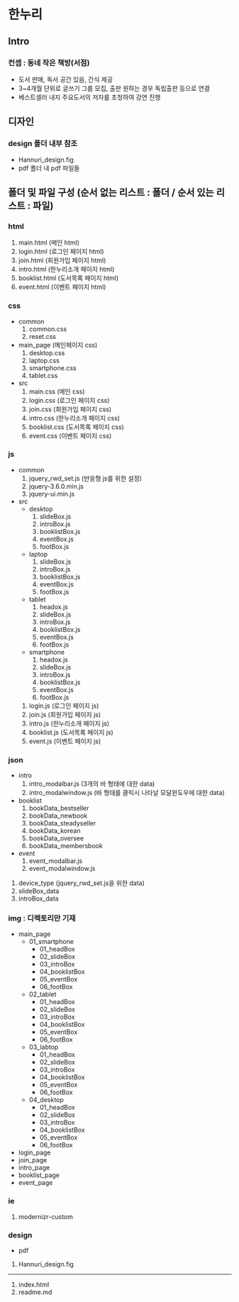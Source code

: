 # 한누리
## Intro
### 컨셉 : 동네 작은 책방(서점)
- 도서 판매, 독서 공간 있음, 간식 제공
- 3~4개월 단위로 글쓰기 그룹 모집, 출판 원하는 경우 독립출판 등으로 연결
- 베스트셀러 내지 주요도서의 저자를 초청하여 강연 진행

## 디자인
### design 폴더 내부 참조
- Hannuri_design.fig 
- pdf 폴더 내 pdf 파일들

## 폴더 및 파일 구성 (순서 없는 리스트 : 폴더 / 순서 있는 리스트 : 파일)
### html
1. main.html (메인 html)  
1. login.html (로그인 페이지 html)
1. join.html (회원가입 페이지 html)
1. intro.html (한누리소개 페이지 html)
1. booklist.html (도서목록 페이지 html)
1. event.html (이벤트 페이지 html)
### css
- common
  1. common.css
  1. reset.css
- main_page (메인페이지 css)
  1. desktop.css
  1. laptop.css
  1. smartphone.css
  1. tablet.css
- src
  1. main.css (메인 css)
  1. login.css (로그인 페이지 css)
  1. join.css (회원가입 페이지 css)
  1. intro.css (한누리소개 페이지 css)
  1. booklist.css (도서목록 페이지 css)
  1. event.css (이벤트 페이지 css)
### js
- common
  1. jquery_rwd_set.js (반응형 js를 위한 설정)
  1. jquery-3.6.0.min.js
  1. jquery-ui.min.js
- src
  - desktop
    1. slideBox.js
    1. introBox.js
    1. booklistBox.js
    1. eventBox.js
    1. footBox.js
  - laptop
    1. slideBox.js
    1. introBox.js
    1. booklistBox.js
    1. eventBox.js
    1. footBox.js
  - tablet
    1. headox.js
    1. slideBox.js
    1. introBox.js
    1. booklistBox.js
    1. eventBox.js
    1. footBox.js
  - smartphone
    1. headox.js
    1. slideBox.js
    1. introBox.js
    1. booklistBox.js
    1. eventBox.js
    1. footBox.js
  1. login.js (로그인 페이지 js)
  1. join.js (회원가입 페이지 js)
  1. intro.js (한누리소개 페이지 js)
  1. booklist.js (도서목록 페이지 js)
  1. event.js (이벤트 페이지 js)

### json
- intro
  1. intro_modalbar.js (3개의 바 형태에 대한 data)
  1. intro_modalwindow.js (바 형태를 클릭시 나타날 모달윈도우에 대한 data)
- booklist
  1. bookData_bestseller
  1. bookData_newbook
  1. bookData_steadyseller
  1. bookData_korean
  1. bookData_oversee
  1. bookData_membersbook
- event
  1. event_modalbar.js
  1. event_modalwindow.js
1. device_type (jquery_rwd_set.js을 위한 data)
1. slideBox_data
1. introBox_data

### img : 디렉토리만 기재
- main_page
  - 01_smartphone
    - 01_headBox
    - 02_slideBox
    - 03_introBox
    - 04_booklistBox
    - 05_eventBox
    - 06_footBox
  - 02_tablet
    - 01_headBox
    - 02_slideBox
    - 03_introBox
    - 04_booklistBox
    - 05_eventBox
    - 06_footBox
  - 03_labtop
    - 01_headBox
    - 02_slideBox
    - 03_introBox
    - 04_booklistBox
    - 05_eventBox
    - 06_footBox
  - 04_desktop
    - 01_headBox
    - 02_slideBox
    - 03_introBox
    - 04_booklistBox
    - 05_eventBox
    - 06_footBox
- login_page
- join_page
- intro_page
- booklist_page
- event_page

### ie
1. modernizr-custom

### design
- pdf
1. Hannuri_design.fig
---
1. index.html
1. readme.md

